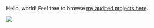 Hello, world! Feel free to browse [my audited projects here](https://sushiwushi.notion.site/Web3-Portfolio-ecac81e9bfcd46fc94ca8715d234f7d6).

![](https://media.giphy.com/media/gx54W1mSpeYMg/giphy.gif)

